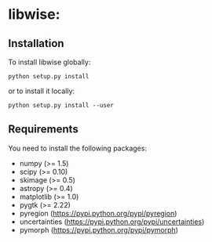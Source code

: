 libwise:
========

Installation
------------

To install libwise globally:

    python setup.py install

or to install it locally:

    python setup.py install --user

Requirements
------------

You need to install the following packages:

- numpy (>= 1.5)
- scipy (>= 0.10)
- skimage (>= 0.5)
- astropy (>= 0.4)
- matplotlib (>= 1.0)
- pygtk (>= 2.22)
- pyregion (https://pypi.python.org/pypi/pyregion)
- uncertainties (https://pypi.python.org/pypi/uncertainties)
- pymorph (https://pypi.python.org/pypi/pymorph)


